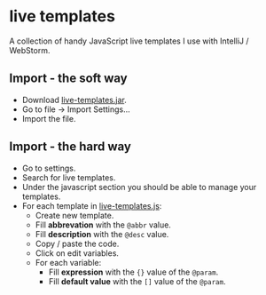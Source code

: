 # live templates

A collection of handy JavaScript live templates I use with IntelliJ / WebStorm.

## Import - the soft way

- Download [live-templates.jar](live-templates.jar).
- Go to file -> Import Settings...
- Import the file.

## Import - the hard way

 - Go to settings.
 - Search for live templates.
 - Under the javascript section you should be able to manage your templates.
 - For each template in [live-templates.js](live-templates.js):
   - Create new template.
   - Fill **abbrevation** with the `@abbr` value.
   - Fill **description** with the `@desc` value.
   - Copy / paste the code.
   - Click on edit variables.
   - For each variable:
     - Fill **expression** with the `{}` value of the `@param`.
     - Fill **default value** with the `[]` value of the `@param`.
